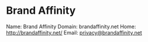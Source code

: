 
# Brand Affinity

Name: Brand Affinity
Domain: brandaffinity.net
Home: http://brandaffinity.net/
Email: privacy@brandaffinity.net
